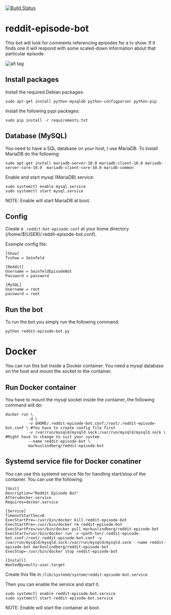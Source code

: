 [![Build Status](https://jenkins.lindberg.io/job/reddit-episode-bot/badge/icon)](https://jenkins.lindberg.io/job/reddit-episode-bot/)

# reddit-episode-bot
This bot will look for comments referencing episodes for a tv show. If it finds one it will respond with some scaled-down information about that particular episode.

![alt tag](https://raw.github.com/HeadlessChild/reddit-episode-bot/master/Screenshots/9h3ea.jpg)
## Install packages
Install the required Debian packages:
  ```
  sudo apt-get install python-mysqldb python-configparser python-pip
  ```

Install the following pypi packages:
  ```
  sudo pip install -r requirements.txt
  ```
  
## Database (MySQL)
You need to have a SQL database on your host, I use MariaDB. To install MariaDB do the following:  
  ```
  sudo apt-get install mariadb-server-10.0 mariadb-client-10.0 mariadb-server-core-10.0  mariadb-client-core-10.0 maridb-common
  ```
  
Enable and start mysql (MariaDB) service: 
  ```
  sudo systemctl enable mysql.service
  sudo systemctl start mysql.service
  ```

NOTE: Enable will start MariaDB at boot.

## Config
Create a ```.reddit-bot-episode.conf``` at your home directory (/home/$(USER)/.reddit-episode-bot.conf).

Example config file:
```
[Show]
Tvshow = Seinfeld

[Reddit]
Username = SeinfeldEpisodeBot
Password = password

[MySQL]
Username = root
password = root
```

## Run the bot
To run the bot you simply run the following command:
```
python reddit-episode-bot.py
```

# Docker
You can run this bot inside a Docker container. You need a mysql database on the host and mount the socket to the container.

## Run Docker container
You have to mount the mysql socket inside the container, the following command will do:

    docker run \
              -d \
              -v $HOME/.reddit-episode-bot.conf:/root/.reddit-episode-bot.conf \ #You have to create config file first
              -v /var/run/mysqld/mysqld.sock:/var/run/mysqld/mysqld.sock \  #Might have to change to suit your system
              --name reddit-episode-bot \
              markuslindberg/reddit-episode-bot

## Systemd service file for Docker conatiner
You can use this systemd service file for handling start/stop of the container. You can use the following:

    [Unit]
    Description="Reddit Episode Bot"
    After=docker.service
    Requires=docker.service
    
    [Service]
    TimeoutStartSec=0
    ExecStartPre=-/usr/bin/docker kill reddit-episode-bot
    ExecStartPre=-/usr/bin/docker rm reddit-episode-bot
    ExecStartPre=/usr/bin/docker pull markuslindberg/reddit-episode-bot
    ExecStart=/usr/bin/docker run -v <path-to>/.reddit-episode-bot.conf:/root/.reddit-episode-bot.conf -v /var/run/mysqld/mysqld.sock:/var/run/mysqld/mysqld.sock --name reddit-episode-bot markuslindberg/reddit-episode-bot
    ExecStop=-/usr/bin/docker stop reddit-episode-bot

    [Install]
    WantedBy=multi-user.target
    
Create this file in ```/lib/systemd/system/reddit-episode-bot.service```

Then you can enable the service and start it.

  ```
  sudo systemctl enable reddit-episode-bot.service
  sudo systemctl start reddit-episode-bot.service
  ```
NOTE: Enable will start the container at boot.

